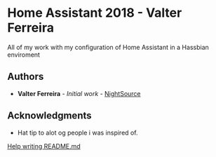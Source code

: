 # Home Assistant 2018 - Valter Ferreira

All of my work with my configuration of Home Assistant in a Hassbian enviroment


## Authors

* **Valter Ferreira** - *Initial work* - [NightSource](https://github.com/nightsource)

## Acknowledgments

* Hat tip to alot og people i was inspired of.

[Help writing README.md](https://help.github.com/articles/basic-writing-and-formatting-syntax/)
